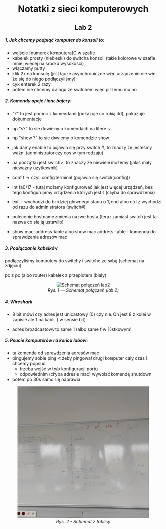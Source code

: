 <h1 align="center">Notatki z sieci komputerowych</h1>

<h2 align="center"> Lab 2 </h2>

##### 1. Jak chcemy podpiąć komputer do konsoli to:

- wejście [numerek komputera]C w szafie
- kabelek prosty (niebieski) do switcha konsoli (takie kolorowe w szafie mniej więcej na środku wysokości)
- włączamy putty
- klik 2x na konsolę
  (jest łącze asynchroniczne więc urządzenie nie wie że się do niego podłączyliśmy)
- cyk enterek 2 razy
- potem nie chcemy dialogu ze switchem więc piszemu mu no

##### 2. Komendy opcje i inne bajery:

- "?" to jest pomoc z komendami (pokazuje co robią itd), pokazuje dokumentacje

- np "s?" to sie dowiemy o komendach na litere s

- np "show ?" to sie dowiemy o komendzie show

- jak damy enable to pojawia się przy switch #, to znaczy że jesteśmy ważni (administrator czy cos w tym rodzaju)
- na początku jest switch>, to znaczy że niewiele możemy (jakiś mały nieważny użytkownik)

- conf t -> czyli config terminal
  (pojawia się switch(config))

- int fa0/17 - tutaj możemy konfigurować jak jest więcej urządzeń, bez tego konfigurujemy urządzenia których jest 1 (chyba do sprawdzenia)

- exit - wychodzi do bardziej głownego stanu o 1, end albo ctrl z wychodzi od razu do administratora (switch#)

- polecenie hostname zmienia nazwe hosta
  (teraz zamiast switch jest ta nazwa co sie ją ustawiło)

- show mac-address-table albo show mac address-table - komenda do sprawdzenia adresów mac

##### 3. Podłączanie kabelków

podłączyliśmy komputery do switchy i switche ze sobą (schemat na zdjęciu)

pc z pc (albo router) kabelek z przeplotem (biały)

<figure align="center">
  <img src="./lab2_1.jpg" width="700" alt="Schemat połączeń lab2">
  <figcaption><em>Rys. 1 — Schemat połączeń (lab 2)</em></figcaption>
</figure>

##### 4. Wireshark

- 8 bit mówi czy adres jest unicastowy (0) czy nie. On jest 8 z kolei w zapisie ale 1 na kablu ( w sensie bit)

- adres broadcastowy to same 1 (albo same f w 16stkowym)

##### 5. Psucie komputerów na końcu labów:

- ta komenda od sprawdzenia adresów mac
- pingujemy sobie ping -t żeby pingował drugi komputer cały czas i chcemy popsuć:
  - trzeba wejść w tryb konfiguracji portu
  - odpowiednim (chyba adresie mac) wywołać komendę shutdown
- potem po 30s samo się naprawia

<figure align="center">
  <img src="./lab2_2.jpg" width="700" alt="Schemat połączeń lab2">
  <figcaption><em>Rys. 2 - Schemat z tablicy </em></figcaption>
</figure>
